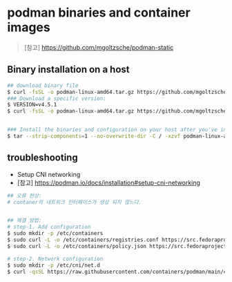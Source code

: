 # podman binaries and container images

> [참고] https://github.com/mgoltzsche/podman-static


## Binary installation on a host

```sh
## download binary file
$ curl -fsSL -o podman-linux-amd64.tar.gz https://github.com/mgoltzsche/podman-static/releases/latest/download/podman-linux-amd64.tar.gz
### Download a specific version:
$ VERSION=v4.5.1
$ curl -fsSL -o podman-linux-amd64.tar.gz https://github.com/mgoltzsche/podman-static/releases/download/$VERSION/podman-linux-amd64.tar.gz


### Install the binaries and configuration on your host after you've inspected the archive:
$ tar --strip-components=1 --no-overwrite-dir -C / -xzvf podman-linux-amd64.tar.gz
```

## troubleshooting

- Setup CNI networking
- [참고] https://podman.io/docs/installation#setup-cni-networking

```sh
## 오류 현상:
# contaner의 네트워크 인터페이스가 생성 되지 않느다.


## 해결 방법:
# step-1. Add configuration
$ sudo mkdir -p /etc/containers
$ sudo curl -L -o /etc/containers/registries.conf https://src.fedoraproject.org/rpms/containers-common/raw/main/f/registries.conf
$ sudo curl -L -o /etc/containers/policy.json https://src.fedoraproject.org/rpms/containers-common/raw/main/f/default-policy.json

# step-2. Network configuration
$ sudo mkdir -p /etc/cni/net.d
$ curl -qsSL https://raw.githubusercontent.com/containers/podman/main/cni/87-podman-bridge.conflist | sudo tee /etc/cni/net.d/87-podman-bridge.conflist
```